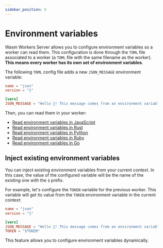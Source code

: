 ```yaml
---
sidebar_position: 5
---
```


# Environment variables

Wasm Workers Server allows you to configure environment variables so a worker can read them. This configuration is done through the `TOML` file associated to a worker (a `TOML` file with the same filename as the worker). **This means every worker has its own set of environment variables**.

The following `TOML` config file adds a new `JSON_MESSAGE` environment variable:

```toml
name = "json"
version = "1"

[vars]
JSON_MESSAGE = "Hello 👋! This message comes from an environment variable"
```

Then, you can read them in your worker:

* [Read environment variables in JavaScript](../languages/javascript.md#read-environment-variables)
* [Read environment variables in Rust](../languages/rust.md#read-environment-variables)
* [Read environment variables in Python](../languages/python.md#read-environment-variables)
* [Read environment variables in Ruby](../languages/ruby.md#read-environment-variables)
* [Read environment variables in Go](../languages/go.md#read-environment-variables)

## Inject existing environment variables

You can inject existing environment variables from your current context. In this case, the value of the configured variable will be the name of the existing one with the `$` prefix.

For example, let's configure the `TOKEN` variable for the previous worker. This variable will get its value from the `TOKEN` environment variable in the current context:

```toml
name = "json"
version = "1"

[vars]
JSON_MESSAGE = "Hello 👋! This message comes from an environment variable"
TOKEN = "$TOKEN"
```

This feature allows you to configure environment variables dynamically.
